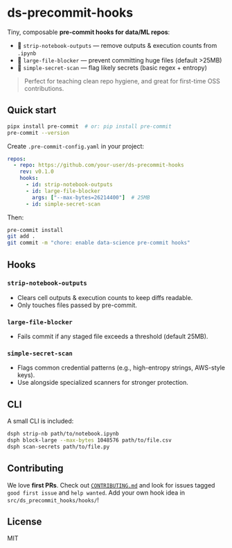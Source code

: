 # ds-precommit-hooks

Tiny, composable **pre-commit hooks for data/ML repos**:  
- 🧽 `strip-notebook-outputs` — remove outputs & execution counts from `.ipynb`  
- 🧱 `large-file-blocker` — prevent committing huge files (default >25MB)  
- 🔐 `simple-secret-scan` — flag likely secrets (basic regex + entropy)

> Perfect for teaching clean repo hygiene, and great for first-time OSS contributions.

## Quick start

```bash
pipx install pre-commit  # or: pip install pre-commit
pre-commit --version
```

Create `.pre-commit-config.yaml` in your project:

```yaml
repos:
  - repo: https://github.com/your-user/ds-precommit-hooks
    rev: v0.1.0
    hooks:
      - id: strip-notebook-outputs
      - id: large-file-blocker
        args: ["--max-bytes=26214400"]  # 25MB
      - id: simple-secret-scan
```

Then:

```bash
pre-commit install
git add .
git commit -m "chore: enable data-science pre-commit hooks"
```

## Hooks

### `strip-notebook-outputs`
- Clears cell outputs & execution counts to keep diffs readable.
- Only touches files passed by pre-commit.

### `large-file-blocker`
- Fails commit if any staged file exceeds a threshold (default 25MB).

### `simple-secret-scan`
- Flags common credential patterns (e.g., high-entropy strings, AWS-style keys).  
- Use alongside specialized scanners for stronger protection.

## CLI
A small CLI is included:

```bash
dsph strip-nb path/to/notebook.ipynb
dsph block-large --max-bytes 1048576 path/to/file.csv
dsph scan-secrets path/to/file.py
```

## Contributing

We love **first PRs**. Check out [`CONTRIBUTING.md`](CONTRIBUTING.md) and look for issues tagged
`good first issue` and `help wanted`. Add your own hook idea in `src/ds_precommit_hooks/hooks/`!

## License
MIT
